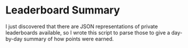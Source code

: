 # Leaderboard Summary

I just discovered that there are JSON representations of private leaderboards available, so I wrote this script to parse those to give a day-by-day summary of how points were earned.